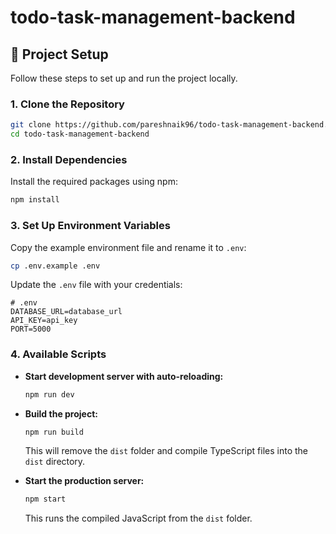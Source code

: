 # todo-task-management-backend

## 🚀 Project Setup

Follow these steps to set up and run the project locally.

### 1. Clone the Repository

```bash
git clone https://github.com/pareshnaik96/todo-task-management-backend.git
cd todo-task-management-backend
```

### 2. Install Dependencies

Install the required packages using npm:

```bash
npm install
```

### 3. Set Up Environment Variables

Copy the example environment file and rename it to `.env`:

```bash
cp .env.example .env
```

Update the `.env` file with your credentials:

```env
# .env
DATABASE_URL=database_url
API_KEY=api_key
PORT=5000
```

### 4. Available Scripts

- **Start development server with auto-reloading:**

  ```bash
  npm run dev
  ```

- **Build the project:**

  ```bash
  npm run build
  ```

  This will remove the `dist` folder and compile TypeScript files into the `dist` directory.

- **Start the production server:**

  ```bash
  npm start
  ```

  This runs the compiled JavaScript from the `dist` folder.

